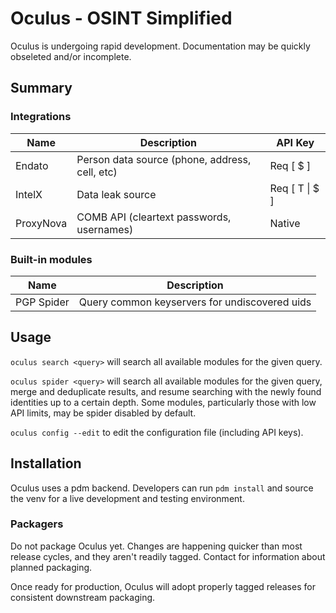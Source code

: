 # Oculus - OSINT Simplified

Oculus is undergoing rapid development. Documentation may be quickly obseleted and/or incomplete.

## Summary

### Integrations

| Name | Description | API Key |
| --- | --- | --- |
| Endato | Person data source (phone, address, cell, etc) | Req [ $ ] |
| IntelX | Data leak source | Req [ T \| $ ] |
| ProxyNova | COMB API (cleartext passwords, usernames) | Native |

### Built-in modules

| Name | Description |
| --- | --- |
| PGP Spider | Query common keyservers for undiscovered uids |

## Usage

`oculus search <query>` will search all available modules for the given query.

`oculus spider <query>` will search all available modules for the given query, merge and deduplicate results, and resume searching with the newly found identities up to a certain depth. Some modules, particularly those with low API limits, may be spider disabled by default.

`oculus config --edit` to edit the configuration file (including API keys).

## Installation

Oculus uses a pdm backend. Developers can run `pdm install` and source the venv for a live development and testing environment.

### Packagers

Do not package Oculus yet. Changes are happening quicker than most release cycles, and they aren't readily tagged. Contact for information about planned packaging.

Once ready for production, Oculus will adopt properly tagged releases for consistent downstream packaging.
